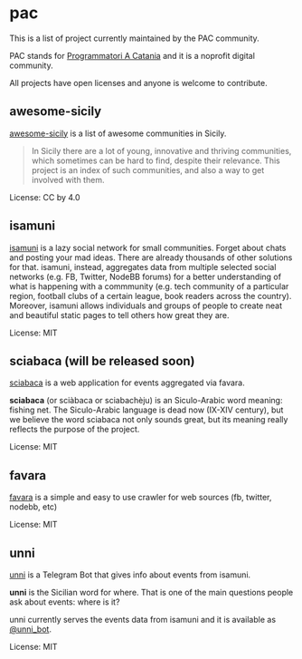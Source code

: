 # pac

This is a list of project currently maintained by the PAC community.

PAC stands for [Programmatori A Catania](https://www.facebook.com/groups/programmatoriCatania/) and it is a noprofit digital community.

All projects have open licenses and anyone is welcome to contribute.

## awesome-sicily
[awesome-sicily](https://github.com/sic2/awesome-sicily) is a list of awesome communities in Sicily.

> In Sicily there are a lot of young, innovative and thriving communities, which sometimes can be hard to find, despite their relevance. This project is an index of such communities, and also a way to get involved with them.

License: CC by 4.0

## isamuni
[isamuni](https://github.com/sic2/isamuni) is a lazy social network for small communities. Forget about chats and posting your mad ideas. There are already thousands of other solutions for that. isamuni, instead, aggregates data from multiple selected social networks (e.g. FB, Twitter, NodeBB forums) for a better understanding of what is happening with a commmunity (e.g. tech community of a particular region, football clubs of a certain league, book readers across the country). Moreover, isamuni allows individuals and groups of people to create neat and beautiful static pages to tell others how great they are.

License: MIT

## sciabaca (will be released soon)
[sciabaca](https://github.com/sic2/sciabaca) is a web application for events aggregated via favara.

**sciabaca** (or sciàbaca or sciabachèju) is an Siculo-Arabic word meaning: fishing net. The Siculo-Arabic language is dead now (IX-XIV century), but we believe the word sciabaca not only sounds great, but its meaning really reflects the purpose of the project.

License: MIT

## favara
[favara](https://github.com/sic2/favara) is a simple and easy to use crawler for web sources (fb, twitter, nodebb, etc)

License: MIT

## unni
[unni](https://github.com/sic2/unni) is a Telegram Bot that gives info about events from isamuni.

**unni** is the Sicilian word for where. That is one of the main questions people ask about events: where is it?

unni currently serves the events data from isamuni and it is available as [@unni_bot](https://telegram.me/unni_bot).

License: MIT
